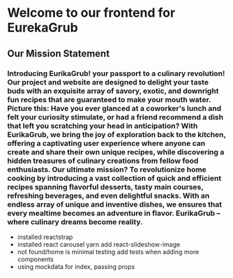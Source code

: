 # Welcome to our frontend for EurekaGrub

## Our Mission Statement

### Introducing EurikaGrub! your passport to a culinary revolution! Our project and website are designed to delight your taste buds with an exquisite array of savory, exotic, and downright fun recipes that are guaranteed to make your mouth water. Picture this: Have you ever glanced at a coworker's lunch and felt your curiosity stimulate, or had a friend recommend a dish that left you scratching your head in anticipation? With EurikaGrub, we bring the joy of exploration back to the kitchen, offering a captivating user experience where anyone can create and share their own unique recipes, while discovering a hidden treasures of culinary creations from fellow food enthusiasts. Our ultimate mission? To revolutionize home cooking by introducing a vast collection of quick and efficient recipes spanning flavorful desserts,  tasty main courses, refreshing beverages, and even delightful snacks. With an endless array of unique and inventive dishes, we ensures that every mealtime becomes an adventure in flavor. EurikaGrub – where culinary dreams become reality.

 - installed reactstrap
 - installed react carousel yarn add react-slideshow-image
 - not found/home is minimal testing add tests when adding more components
 - using mockdata for index, passing props